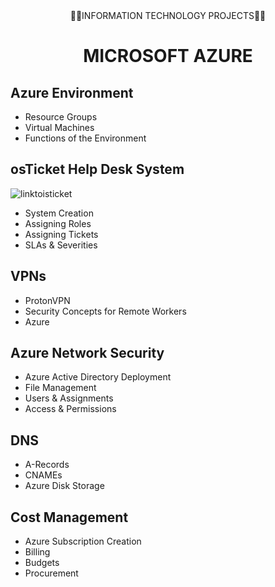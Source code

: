 <div  align="center">👨‍💻INFORMATION TECHNOLOGY PROJECTS👨‍💻</div>
<p style="text-align:center"></p>


<div align="center">
  <h1>MICROSOFT AZURE</h1>
</div>

## Azure Environment

- Resource Groups
- Virtual Machines
- Functions of the Environment


## osTicket Help Desk System  
![linktoisticket](https://imgur.com/a/aMsW14Q)


- System Creation
- Assigning Roles
- Assigning Tickets
- SLAs & Severities
  

## VPNs

- ProtonVPN
- Security Concepts for Remote Workers
- Azure


## Azure Network Security

- Azure Active Directory Deployment
- File Management
- Users & Assignments
- Access & Permissions


## DNS

- A-Records
- CNAMEs
- Azure Disk Storage


## Cost Management

- Azure Subscription Creation
- Billing
- Budgets
- Procurement


<!---
klcollier/klcollier is a ✨ special ✨ repository because its `README.md` (this file) appears on your GitHub profile.
You can click the Preview link to take a look at your changes.
--->
